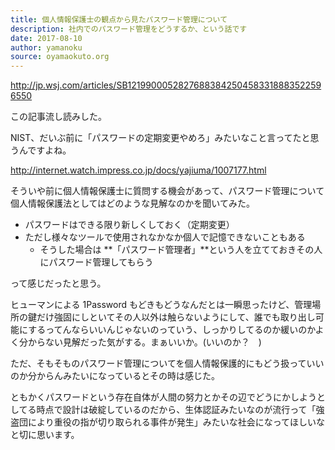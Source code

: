 ```yaml
---
title: 個人情報保護士の観点から見たパスワード管理について
description: 社内でのパスワード管理をどうするか、という話です
date: 2017-08-10
author: yamanoku
source: oyamaokuto.org
---
```


http://jp.wsj.com/articles/SB12199000528276883842504583318883522596550

この記事流し読みした。

NIST、だいぶ前に「パスワードの定期変更やめろ」みたいなこと言ってたと思うんですよね。

http://internet.watch.impress.co.jp/docs/yajiuma/1007177.html

そういや前に個人情報保護士に質問する機会があって、パスワード管理について個人情報保護法としてはどのような見解なのかを聞いてみた。

- パスワードはできる限り新しくしておく（定期変更）
- ただし様々なツールで使用されなかなか個人で記憶できないこともある
  - そうした場合は **「パスワード管理者」**という人を立てておきその人にパスワード管理してもらう

って感じだったと思う。

ヒューマンによる 1Password もどきもどうなんだとは一瞬思ったけど、管理場所の鍵だけ強固にしといてその人以外は触らないようにして、誰でも取り出し可能にするってんならいいんじゃないのっていう、しっかりしてるのか緩いのかよく分からない見解だった気がする。まぁいいか。(いいのか？　)

ただ、そもそものパスワード管理についてを個人情報保護的にもどう扱っていいのか分からんみたいになっているとその時は感じた。

ともかくパスワードという存在自体が人間の努力とかその辺でどうにかしようとしてる時点で設計は破綻しているのだから、生体認証みたいなのが流行って「強盗団により重役の指が切り取られる事件が発生」みたいな社会になってほしいなと切に思います。
